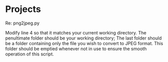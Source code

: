 # Projects

Re: png2jpeg.py

Modify line 4 so that it matches your current working directory. The penultimate folder should be your working directory;
The last folder should be a folder containing only the file you wish to convert to JPEG format. This folder should be
emptied whenever not in use to ensure the smooth operation of this script.